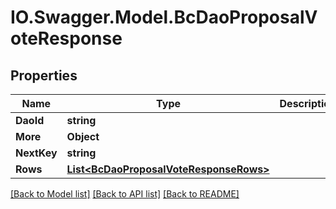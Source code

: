 # IO.Swagger.Model.BcDaoProposalVoteResponse
## Properties

Name | Type | Description | Notes
------------ | ------------- | ------------- | -------------
**DaoId** | **string** |  | [optional] 
**More** | **Object** |  | [optional] 
**NextKey** | **string** |  | [optional] 
**Rows** | [**List&lt;BcDaoProposalVoteResponseRows&gt;**](BcDaoProposalVoteResponseRows.md) |  | [optional] 

[[Back to Model list]](../README.md#documentation-for-models) [[Back to API list]](../README.md#documentation-for-api-endpoints) [[Back to README]](../README.md)

